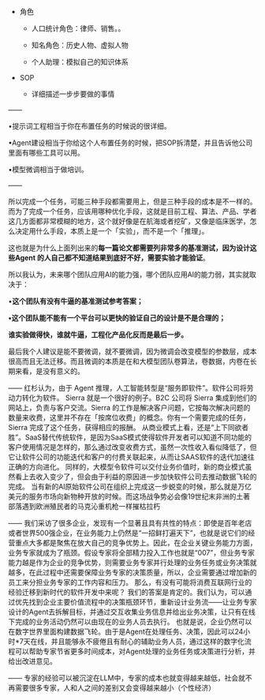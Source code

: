- 角色

  - 人口统计角色：律师、销售。。

  - 知名角色：历史人物、虚拟人物

  - 个人助理：模拟自己的知识体系

- SOP
  - 详细描述一步步要做的事情

——

•提示词工程相当于你在布置任务的时候说的很详细。

•Agent建设相当于你给这个人布置任务的时候，把SOP拆清楚，并且告诉他公司里面有哪些工具可以用。

•模型微调相当于做培训。

——

所以完成一个任务，可能三种手段都需要用上，但是三种手段的成本是不一样的。而为了完成一个任务，应该用哪种优化手段，这就是目前工程、算法、产品、学者这几方面都非常模糊的地方，这个就好像是在航海或者挖矿，又像是临床医学，怎么决定用什么手段，本质上是一个「实验」，而不是一个「推理」。

这也就是为什么上面列出来的**每一篇论文都需要列非常多的基准测试，因为设计这些Agent 的人自己都不知道结果到底好不好，需要实验才能验证**。

所以我认为，未来哪个团队应用AI的能力强，哪个团队应用AI的能力弱，其实就取决于：

•**这个团队有没有牛逼的基准测试参考答案；**

**•这个团队能不能有一个平台可以更快的验证自己的设计是不是合理的；**

**谁实验做得快，谁就牛逼，工程化产品化反而是最后一步。**

最后我个人建议是能不要微调，就不要微调，因为微调会改变模型的参数层，成本很高而且无法迁移。而且微调的本质是在和大模型团队卷算法，卷数据，内卷在长期来看，是没有意义的。

——
红杉认为，由于 Agent 推理，人工智能转型是“服务即软件”。软件公司将劳动力转化为软件。
Sierra 就是一个很好的例子。B2C 公司将 Sierra 集成到他们的网站上，负责与客户交流。Sierra 的工作是解决客户问题，它按每次解决问题的数量来收费，这里并不存在「按席位收费」的概念。你有一个需要完成的任务，Sierra 完成了这个任务，获得相应的报酬。
从商业模式上看，还是“上下同欲者胜”。SaaS替代传统软件，是因为SaaS模式使得软件开发者可以知道不同功能的客户使用情况是怎样的，那么通过改变收费方式，虽然一次性收入看似降低了，但它让软件公司的功能迭代和客户的付费关联起来，从而让SAAS软件的迭代加速往正确的方向进化。
同样的，大模型令软件可以交付业务价值时，新的商业模式虽然看上去收入变少了，但会由于利益的原因进一步加快软件公司去推动数据飞轮的完成。
当有新的AI原始软件公司在组织上完成这一步蜕变的时候，那么就是万亿美元的服务市场向新物种开放的时候。而这场战争势必会像19世纪末非洲的土著部落遇到欧洲殖民者的马克沁重机枪一样摧枯拉朽

——
我们采访了很多企业，发现有一个显著且具有共性的特点：即使是百年老店或者世界500强企业，在业务能力上仍然是“一招鲜打遍天下”，也就是说它们的经营重点大多都是聚焦在放大自己的竞争优势上。因此，在企业关键业务能力方面，业务专家就成为了瓶颈。假设专家将全部精力投入工作也就是“007”，但业务专家能力越是作为企业的竞争优势，则需要业务专家并行处理的业务任务或业务决策就越多，在此过程中还需要保障业务专家的决策质量，所以，企业需要通过增加新的员工来分担业务专家的工作内容和压力。
那么，有没有可能将消费互联网行业的经验迁移到新时代的软件开发中来呢？
我们的答案是肯定的。我们认为，可以通过优先找到企业主要价值流程中的决策瓶颈环节，重新设计业务流——让业务专家设计的Agent去拆解目标，并通过交互收集业务信息并给出业务决策，让只有在线下完成的业务活动仍然可以由现在的业务人员去执行。
也就是说，企业仍然可以在数字世界里面构建数据飞轮。由于是Agent在处理任务、决策，因此可以24小时*7天在线，并且能够永不疲倦且有耐心的辅助业务人员，通过这样的数字化流程可以帮助专家节省更多时间成本，对Agent处理的业务任务或决策进行分析，并给出改进意见。

——
专家的经验可以被沉淀在LLM中，专家的成本也就变得越来越低，社会就不再需要很多专家，人和人之间的差别又会变得越来越小（个性经济）